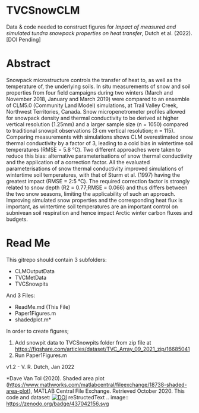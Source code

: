 # TVCSnowCLM
Data & code needed to construct figures for *Impact of measured and simulated tundra snowpack properties on heat transfer*, Dutch et al. (2022). [DOI Pending]

# Abstract 
Snowpack microstructure controls the transfer of heat to, as well as the temperature of, the underlying soils. In situ measurements of snow and soil properties from four field campaigns during two winters (March and November 2018, January and March 2019) were compared to an ensemble of CLM5.0 (Community Land Model) simulations, at Trail Valley Creek, Northwest Territories, Canada. Snow micropenetrometer profiles allowed for snowpack density and thermal conductivity to be derived at higher vertical resolution (1.25mm) and a larger sample size (n = 1050) compared to traditional snowpit observations (3 cm vertical resolution; n = 115). Comparing measurements with simulations shows CLM overestimated snow thermal conductivity by a factor of 3, leading to a cold bias in wintertime soil temperatures (RMSE = 5.8 ℃). Two different approaches were taken to reduce this bias: alternative parameterisations of snow thermal conductivity and the application of a correction factor. All the evaluated parameterisations of snow thermal conductivity improved simulations of wintertime soil temperatures, with that of Sturm et al. (1997) having the greatest impact (RMSE = 2:5 ℃). The required correction factor is strongly related to snow depth (R2 = 0.77;RMSE = 0.066) and thus differs between the two snow seasons, limiting the applicability of such an approach. Improving simulated snow properties and the corresponding heat flux is important, as wintertime soil temperatures are an important control on subnivean soil respiration and hence impact Arctic winter carbon fluxes and budgets.

# Read Me
This gitrepo should contain 3 subfolders:
- CLMOutputData
- TVCMetData
- TVCSnowpits

And 3 Files:
- ReadMe.md (This File)
- Paper1Figures.m
- shadedplot.m*

In order to create figures; 
1. Add snowpit data to TVCSnowpits folder from zip file at https://figshare.com/articles/dataset/TVC_Array_09_2021_zip/16685041
2. Run Paper1Figures.m

v1.2 - V. R. Dutch, Jan 2022

*Dave Van Tol (2020). Shaded area plot (https://www.mathworks.com/matlabcentral/fileexchange/18738-shaded-area-plot), MATLAB Central File Exchange. Retrieved October 2020.
This code and dataset: [![DOI](https://zenodo.org/badge/437042156.svg)](https://zenodo.org/badge/latestdoi/437042156)
reStructedText
.. image:: https://zenodo.org/badge/437042156.svg

